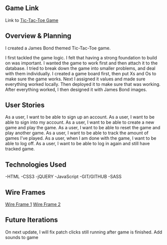 ## Game Link

Link to [Tic-Tac-Toe Game](https://souljadev.github.io/tictactoegame/)


## Overview & Planning

I created a James Bond themed Tic-Tac-Toe game.

I first tackled the game logic.  I felt that having a strong foundation to build on was important.
I wanted the game to work first and then attach it to the database. I tried to break down the game into smaller problems, and deal with them individually. I created a game board first, then put Xs and Os to make sure the game works. Next I assigned it values and made sure everything worked locally. Then deployed it to make sure that was working. After everything worked, I then designed it with James Bond images.



## User Stories

As a user, I want to be able to sign up an account.
As a user, I want to be able to sign into my account.
As a user, I want to be able to create a new game and play the game.
As a user, I want to be able to reset the game and play another game.
As a user, I want to be able to track the amount of games I've played.
As a user, when I am done with the game, I want to be able to log off.
As a user, I want to be able to log in again and still have tracked game.


## Technologies Used

-HTML
-CSS3
-jQUERY
-JavaScript
-GIT/GITHUB
-SASS

## Wire Frames

[Wire Frame 1](https://imgur.com/xVYLA7K)
[Wire Frame 2](https://imgur.com/UHCTgc3)

## Future Iterations

On next update, I will fix patch clicks still running after game is finished.
Add sounds to game
